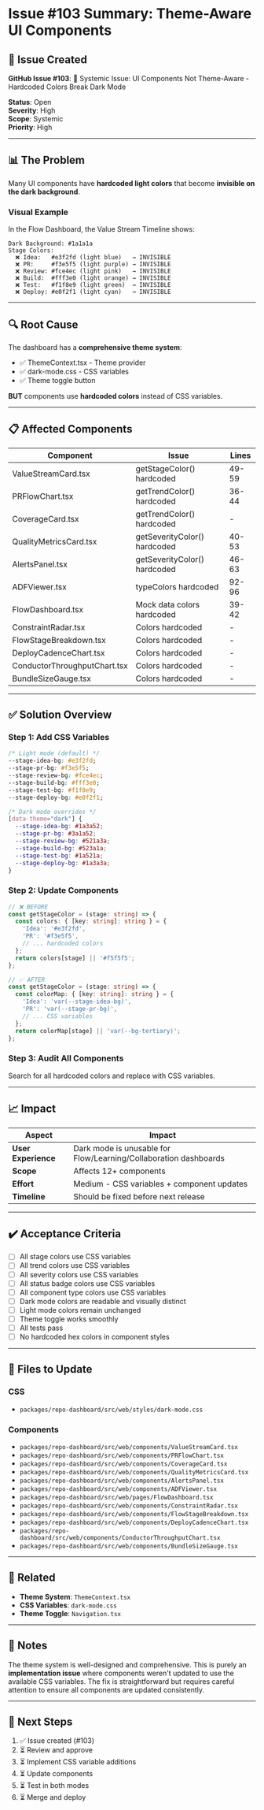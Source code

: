 # Issue #103 Summary: Theme-Aware UI Components

## 🎯 Issue Created

**GitHub Issue #103**: 🎨 Systemic Issue: UI Components Not Theme-Aware - Hardcoded Colors Break Dark Mode

**Status**: Open  
**Severity**: High  
**Scope**: Systemic  
**Priority**: High  

---

## 📊 The Problem

Many UI components have **hardcoded light colors** that become **invisible on the dark background**.

### Visual Example
In the Flow Dashboard, the Value Stream Timeline shows:

```
Dark Background: #1a1a1a
Stage Colors:
  ❌ Idea:   #e3f2fd (light blue)   → INVISIBLE
  ❌ PR:     #f3e5f5 (light purple) → INVISIBLE
  ❌ Review: #fce4ec (light pink)   → INVISIBLE
  ❌ Build:  #fff3e0 (light orange) → INVISIBLE
  ❌ Test:   #f1f8e9 (light green)  → INVISIBLE
  ❌ Deploy: #e0f2f1 (light cyan)   → INVISIBLE
```

---

## 🔍 Root Cause

The dashboard has a **comprehensive theme system**:
- ✅ ThemeContext.tsx - Theme provider
- ✅ dark-mode.css - CSS variables
- ✅ Theme toggle button

**BUT** components use **hardcoded colors** instead of CSS variables.

---

## 📋 Affected Components

| Component | Issue | Lines |
|-----------|-------|-------|
| ValueStreamCard.tsx | getStageColor() hardcoded | 49-59 |
| PRFlowChart.tsx | getTrendColor() hardcoded | 36-44 |
| CoverageCard.tsx | getTrendColor() hardcoded | - |
| QualityMetricsCard.tsx | getSeverityColor() hardcoded | 40-53 |
| AlertsPanel.tsx | getSeverityColor() hardcoded | 46-63 |
| ADFViewer.tsx | typeColors hardcoded | 92-96 |
| FlowDashboard.tsx | Mock data colors hardcoded | 39-42 |
| ConstraintRadar.tsx | Colors hardcoded | - |
| FlowStageBreakdown.tsx | Colors hardcoded | - |
| DeployCadenceChart.tsx | Colors hardcoded | - |
| ConductorThroughputChart.tsx | Colors hardcoded | - |
| BundleSizeGauge.tsx | Colors hardcoded | - |

---

## ✅ Solution Overview

### Step 1: Add CSS Variables
```css
/* Light mode (default) */
--stage-idea-bg: #e3f2fd;
--stage-pr-bg: #f3e5f5;
--stage-review-bg: #fce4ec;
--stage-build-bg: #fff3e0;
--stage-test-bg: #f1f8e9;
--stage-deploy-bg: #e0f2f1;

/* Dark mode overrides */
[data-theme="dark"] {
  --stage-idea-bg: #1a3a52;
  --stage-pr-bg: #3a1a52;
  --stage-review-bg: #521a3a;
  --stage-build-bg: #523a1a;
  --stage-test-bg: #1a521a;
  --stage-deploy-bg: #1a3a3a;
}
```

### Step 2: Update Components
```typescript
// ❌ BEFORE
const getStageColor = (stage: string) => {
  const colors: { [key: string]: string } = {
    'Idea': '#e3f2fd',
    'PR': '#f3e5f5',
    // ... hardcoded colors
  };
  return colors[stage] || '#f5f5f5';
};

// ✅ AFTER
const getStageColor = (stage: string) => {
  const colorMap: { [key: string]: string } = {
    'Idea': 'var(--stage-idea-bg)',
    'PR': 'var(--stage-pr-bg)',
    // ... CSS variables
  };
  return colorMap[stage] || 'var(--bg-tertiary)';
};
```

### Step 3: Audit All Components
Search for all hardcoded colors and replace with CSS variables.

---

## 📈 Impact

| Aspect | Impact |
|--------|--------|
| **User Experience** | Dark mode is unusable for Flow/Learning/Collaboration dashboards |
| **Scope** | Affects 12+ components |
| **Effort** | Medium - CSS variables + component updates |
| **Timeline** | Should be fixed before next release |

---

## ✔️ Acceptance Criteria

- [ ] All stage colors use CSS variables
- [ ] All trend colors use CSS variables
- [ ] All severity colors use CSS variables
- [ ] All status badge colors use CSS variables
- [ ] All component type colors use CSS variables
- [ ] Dark mode colors are readable and visually distinct
- [ ] Light mode colors remain unchanged
- [ ] Theme toggle works smoothly
- [ ] All tests pass
- [ ] No hardcoded hex colors in component styles

---

## 📁 Files to Update

### CSS
- `packages/repo-dashboard/src/web/styles/dark-mode.css`

### Components
- `packages/repo-dashboard/src/web/components/ValueStreamCard.tsx`
- `packages/repo-dashboard/src/web/components/PRFlowChart.tsx`
- `packages/repo-dashboard/src/web/components/CoverageCard.tsx`
- `packages/repo-dashboard/src/web/components/QualityMetricsCard.tsx`
- `packages/repo-dashboard/src/web/components/AlertsPanel.tsx`
- `packages/repo-dashboard/src/web/components/ADFViewer.tsx`
- `packages/repo-dashboard/src/web/pages/FlowDashboard.tsx`
- `packages/repo-dashboard/src/web/components/ConstraintRadar.tsx`
- `packages/repo-dashboard/src/web/components/FlowStageBreakdown.tsx`
- `packages/repo-dashboard/src/web/components/DeployCadenceChart.tsx`
- `packages/repo-dashboard/src/web/components/ConductorThroughputChart.tsx`
- `packages/repo-dashboard/src/web/components/BundleSizeGauge.tsx`

---

## 🔗 Related

- **Theme System**: `ThemeContext.tsx`
- **CSS Variables**: `dark-mode.css`
- **Theme Toggle**: `Navigation.tsx`

---

## 📝 Notes

The theme system is well-designed and comprehensive. This is purely an **implementation issue** where components weren't updated to use the available CSS variables. The fix is straightforward but requires careful attention to ensure all components are updated consistently.

---

## 🎯 Next Steps

1. ✅ Issue created (#103)
2. ⏳ Review and approve
3. ⏳ Implement CSS variable additions
4. ⏳ Update components
5. ⏳ Test in both modes
6. ⏳ Merge and deploy

